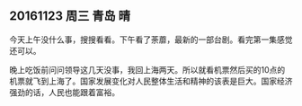 ## 20161123   周三   青岛  晴

今天上午没什么事，搜搜看看。下午看了荼蘼，最新的一部台剧。看完第一集感觉还可以。

晚上吃饭前问问领导这几天没事，我回上海两天。所以就看机票然后买的10点的机票就飞到上海了。国家发展变化对人民整体生活和精神的该表是巨大。国家经济强劲的话，人民也能跟着富裕。


 

